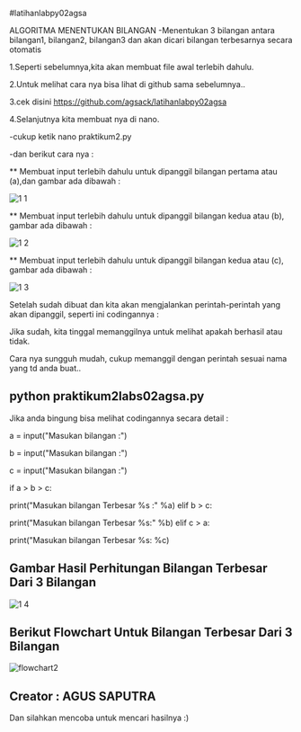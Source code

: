 #latihanlabpy02agsa

ALGORITMA MENENTUKAN BILANGAN
-Menentukan 3 bilangan antara bilangan1, bilangan2, bilangan3 dan akan 
dicari bilangan terbesarnya secara otomatis

1.Seperti sebelumnya,kita akan membuat file awal terlebih dahulu.

2.Untuk melihat cara nya bisa lihat di github sama sebelumnya..

3.cek disini https://github.com/agsack/latihanlabpy02agsa

4.Selanjutnya kita membuat nya di nano.

-cukup ketik nano praktikum2.py

-dan berikut cara nya :

** Membuat input terlebih dahulu untuk dipanggil bilangan pertama atau 
(a),dan gambar ada dibawah :

![1 
1](https://user-images.githubusercontent.com/46734315/52707515-77181400-2fba-11e9-9ebf-c7814a5b1c98.png)


** Membuat input terlebih dahulu untuk dipanggil bilangan kedua atau 
(b), gambar ada dibawah :


![1 
2](https://user-images.githubusercontent.com/46734315/52715115-32967380-2fce-11e9-959c-4f8e44240249.png)


** Membuat input terlebih dahulu untuk dipanggil bilangan kedua atau 
(c), gambar ada dibawah :


![1 
3](https://user-images.githubusercontent.com/46734315/52707652-bf373680-2fba-11e9-9357-0750817b6d54.png)


Setelah sudah dibuat dan kita akan mengjalankan perintah-perintah yang 
akan dipanggil, seperti ini codingannya :

Jika sudah, kita tinggal memanggilnya untuk melihat apakah berhasil atau 
tidak.

Cara nya sungguh mudah, cukup memanggil dengan perintah sesuai nama yang 
td anda buat..

## python praktikum2labs02agsa.py ###
Jika anda bingung bisa melihat codingannya secara detail :

a = input("Masukan bilangan :")

b = input("Masukan bilangan :")

c = input("Masukan bilangan :")

if a > b > c:

print("Masukan bilangan Terbesar %s :" %a)
elif b > c:

print("Masukan bilangan Terbesar %s:" %b)
elif c > a:

print("Masukan bilangan Terbesar %s: %c)

## Gambar Hasil Perhitungan Bilangan Terbesar Dari 3 Bilangan ###

![1 
4](https://user-images.githubusercontent.com/46734315/52714951-cae02880-2fcd-11e9-9ca5-8665b923fd65.png)

## Berikut Flowchart Untuk Bilangan Terbesar Dari 3 Bilangan ###

![flowchart2](https://user-images.githubusercontent.com/46734315/52721356-1699ce80-2fdc-11e9-9b5d-ccc49dcbee79.jpg)

## Creator : AGUS SAPUTRA ###

Dan silahkan mencoba untuk mencari hasilnya :)
